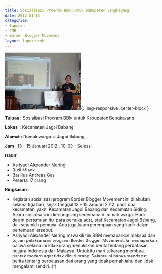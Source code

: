 ```yaml
---
title: Sosialisasi Program BBM untuk Kabupaten Bengkayang
date: 2012-01-13
categories:
- laporan
- CMB
- Border Blogger Movement
layout: laporancmb
---
```


![250px-JANUARI_14_2012_BBM_SOSIALISASI_BENGKAYANG.jpg](/_uploads/250px-JANUARI_14_2012_BBM_SOSIALISASI_BENGKAYANG.jpg){: .img-responsive .center-block }

**Tujuan** :  Sosialisasi Program BBM untuk Kabupaten Bengkayang 

**Lokasi** :  Kecamatan Jagoi Babang 

**Alamat** :  Rumah warga di Jagoi Babang 

**Jam** : 13 - 15 Januari 2012 ,  10-00 – Selesai 

**Hadir** :
* Asriyadi Alexander Mering
* Budi Miank
* Basilius Andreas Gas
* Peserta 17 orang 

**Ringkasan** :
* Kegiatan sosialisasi program Border Blogger Movement  ini dilakukan selama tiga hari, sejak tanggal 13 – 15 Januari 2012,  pada dua kecamatan, yakni Kecamatan Jagoi Babang dan Kecamatan Siding.  Acara sosialisasi ini berlangsung sederhana di rumah warga. Hadir dalam  pertemuan itu, para pemuka adat, staf Kecamatan Jagoi Babang, dan  sejumlah pemuda. Ada juga kaum perempuan yang hadir dalam pertemuan  tersebut. 
* Asriyadi Alexander Mering mewakili tim BBM memaparkan maksud dan tujuan pelaksanaan program Border Blogger Movement.  Ia memaparkan bahwa selama ini kita kurang menuliskan berita tentang  perbatasan negara Indonesia dan Malaysia. Untuk itu mari sekarang  membuat pantak modern agar tidak dicuri orang. Selama ini hanya mendapat  berita tentang perbatasan dari orang yang tidak pernah tahu dan tidak  mengalami sendiri. (*)
